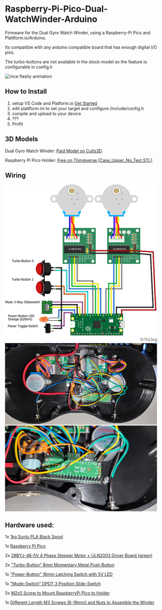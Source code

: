 # Raspberry-Pi-Pico-Dual-WatchWinder-Arduino

Firmware for the Dual Gyro Watch Winder, using a Raspberry-Pi Pico and Plattform.io/Arduino.

Its compatible with any arduino compatible board that has enough digital I/O pins.

The turbo-buttons are not available in the stock-model so the feature is configurable in config.h

![nice flashy animation](media/animation.gif)

## How to Install
  
 1. setup VS Code and Platform.io [Get Started](https://platformio.org/platformio-ide)
 2. edit plattform.ini to set your target and configure /include/config.h
 3. compile and upload to your device
 4. ???
 5. Profit

## 3D Models

Dual Gyro Watch Winder: [Paid Model on Cults3D]( https://cults3d.com/en/3d-model/gadget/dual-gyro-winder-watch-winder-remontoir-montre)

Raspberry Pi Pico Holder: [Free on Thingiverse (Case_Upper_No_Text.STL)](https://www.thingiverse.com/thing:4808999/files)

## Wiring
![wiring example from fritzing](media/wiring.png)
![picture of messy wiring](media/photo-internal1.jpg)![closeup of the mess](media/photo-internal-closeup1.jpg)

## Hardware used:

1x [1kg Sunlu PLA Black Spool](https://s.click.aliexpress.com/e/_DC6NlZt)

1x [Raspberry Pi Pico](https://amzn.to/3AWCfSs)

2x [28BYJ-48-5V 4 Phase Stepper Motor + ULN2003 Driver Board (green)](https://s.click.aliexpress.com/e/_DFRxmH9)

2x ["Turbo-Button" 8mm Momentary Metal Push Button](https://s.click.aliexpress.com/e/_DFjGEgx)

1x ["Power-Button" 16mm Latching Switch with 5V LED](https://s.click.aliexpress.com/e/_DDz482r)

1x ["Mode-Switch" DPDT 3 Position Slide-Switch](https://s.click.aliexpress.com/e/_DBGtyER)

5x [M2x5 Screw to Mount RaspberryPi Pico to Holder](https://s.click.aliexpress.com/e/_De45Z6F)

1x [Different Length M3 Screws (6-16mm) and Nuts to Assemble the Winder](https://s.click.aliexpress.com/e/_DDPj2g3)